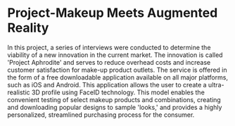 # Project-Makeup Meets Augmented Reality
In this project, a series of interviews were conducted to determine the viability of a new innovation in the current market. The innovation is called 'Project Aphrodite' and serves to reduce overhead costs and increase customer satisfaction for make-up product outlets. The service is offered in the form of a free downloadable application available on all major platforms, such as iOS and Android. This application allows the user to create a ultra-realistic 3D profile using FaceID technology. This model enables the convenient testing of select makeup products and combinations, creating and downloading popular designs to sample 'looks,' and provides a highly personalized, streamlined purchasing process for the consumer.
